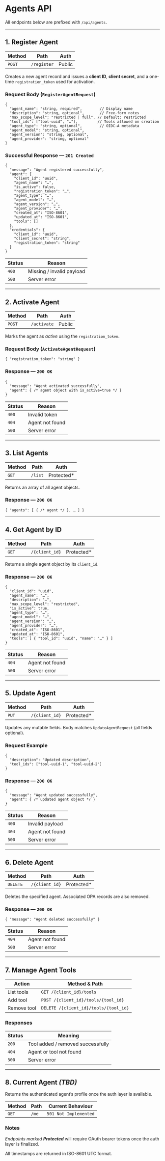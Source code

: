 # Agents API

All endpoints below are prefixed with `/api/agents`.

---

## 1. Register Agent

| Method | Path | Auth |
|--------|------|------|
| `POST` | `/register` | Public |

Creates a new agent record and issues a **client ID**, **client secret**, and a one-time `registration_token` used for activation.

### Request Body (`RegisterAgentRequest`)
```jsonc
{
  "agent_name": "string, required",        // Display name
  "description": "string, optional",       // Free-form notes
  "max_scope_level": "restricted | full", // Default: restricted
  "tool_ids": ["tool-uuid", "…"],         // Tools allowed on creation
  "agent_type": "string, optional",        // OIDC-A metadata
  "agent_model": "string, optional",
  "agent_version": "string, optional",
  "agent_provider": "string, optional"
}
```

### Successful Response — `201 Created`
```jsonc
{
  "message": "Agent registered successfully",
  "agent": {
    "client_id": "uuid",
    "agent_name": "…",
    "is_active": false,
    "registration_token": "…",
    "agent_type": "…",
    "agent_model": "…",
    "agent_version": "…",
    "agent_provider": "…",
    "created_at": "ISO-8601",
    "updated_at": "ISO-8601",
    "tools": []
  },
  "credentials": {
    "client_id": "uuid",
    "client_secret": "string",
    "registration_token": "string"
  }
}
```

| Status | Reason |
|--------|--------|
| `400`  | Missing / invalid payload |
| `500`  | Server error |

---

## 2. Activate Agent

| Method | Path | Auth |
|--------|------|------|
| `POST` | `/activate` | Public |

Marks the agent as *active* using the `registration_token`.

### Request Body (`ActivateAgentRequest`)
```jsonc
{ "registration_token": "string" }
```

### Response — `200 OK`
```jsonc
{
  "message": "Agent activated successfully",
  "agent": { /* agent object with is_active=true */ }
}
```

| Status | Reason |
|--------|--------|
| `400`  | Invalid token |
| `404`  | Agent not found |
| `500`  | Server error |

---

## 3. List Agents

| Method | Path | Auth |
|--------|------|------|
| `GET` | `/list` | Protected* |

Returns an array of all agent objects.

### Response — `200 OK`
```jsonc
{ "agents": [ { /* agent */ }, … ] }
```

---

## 4. Get Agent by ID

| Method | Path | Auth |
|--------|------|------|
| `GET` | `/{client_id}` | Protected* |

Returns a single agent object by its `client_id`.

### Response — `200 OK`
```jsonc
{
  "client_id": "uuid",
  "agent_name": "…",
  "description": "…",
  "max_scope_level": "restricted",
  "is_active": true,
  "agent_type": "…",
  "agent_model": "…",
  "agent_version": "…",
  "agent_provider": "…",
  "created_at": "ISO-8601",
  "updated_at": "ISO-8601",
  "tools": [ { "tool_id": "uuid", "name": "…" } ]
}
```

| Status | Reason |
|--------|--------|
| `404`  | Agent not found |
| `500`  | Server error |

---

## 5. Update Agent

| Method | Path | Auth |
|--------|------|------|
| `PUT` | `/{client_id}` | Protected* |

Updates any mutable fields. Body matches `UpdateAgentRequest` (all fields optional).

### Request Example
```jsonc
{
  "description": "Updated description",
  "tool_ids": ["tool-uuid-1", "tool-uuid-2"]
}
```

### Response — `200 OK`
```jsonc
{
  "message": "Agent updated successfully",
  "agent": { /* updated agent object */ }
}
```

| Status | Reason |
|--------|--------|
| `400`  | Invalid payload |
| `404`  | Agent not found |
| `500`  | Server error |

---

## 6. Delete Agent

| Method | Path | Auth |
|--------|------|------|
| `DELETE` | `/{client_id}` | Protected* |

Deletes the specified agent. Associated OPA records are also removed.

### Response — `200 OK`
```jsonc
{ "message": "Agent deleted successfully" }
```

| Status | Reason |
|--------|--------|
| `404`  | Agent not found |
| `500`  | Server error |

---

## 7. Manage Agent Tools

| Action | Method & Path |
|--------|---------------|
| List tools | `GET /{client_id}/tools` |
| Add tool   | `POST /{client_id}/tools/{tool_id}` |
| Remove tool| `DELETE /{client_id}/tools/{tool_id}` |

### Responses
| Status | Meaning |
|--------|---------|
| `200` | Tool added / removed successfully |
| `404` | Agent or tool not found |
| `500` | Server error |

---

## 8. Current Agent *(TBD)*

Returns the authenticated agent’s profile once the auth layer is available.

| Method | Path | Current Behaviour |
|--------|------|------------------|
| `GET` | `/me` | `501 Not Implemented` |

### Notes
*Endpoints marked **Protected*** will require OAuth bearer tokens once the auth layer is finalized.

All timestamps are returned in ISO-8601 UTC format.
